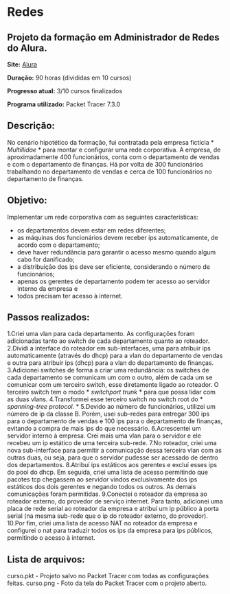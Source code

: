 # Redes

## Projeto da formação em Administrador de Redes do Alura.

**Site:** [Alura](www.alura.com.br)

**Duração:** 90 horas (divididas em 10 cursos)

**Progresso atual:** 3/10 cursos finalizados

**Programa utilizado:** Packet Tracer 7.3.0


## Descrição:

No cenário hipotético da formação, fui contratada pela empresa fictícia * *Multillidae* * para montar e configurar uma rede corporativa. A empresa, de aproximadamente 400 funcionários, conta com o departamento de vendas e com o departamento de finanças. Há por volta de 300 funcionários trabalhando no departamento de vendas e cerca de 100 funcionários no departamento de finanças.

## Objetivo:

Implementar um rede corporativa com as seguintes características:

- os departamentos devem estar em redes diferentes;
- as máquinas dos funcionários devem receber ips automaticamente, de acordo com o departamento;
- deve haver redundância para garantir o acesso mesmo quando algum cabo for danificado;
- a distribuição dos ips deve ser eficiente, considerando o número de funcionários;
- apenas os gerentes de departamento podem ter acesso ao servidor interno da empresa e
- todos precisam ter acesso à internet.

## Passos realizados:

1.Criei uma vlan para cada departamento. As configurações foram adicionadas tanto ao switch de cada departamento quanto ao roteador.
2.Dividi a interface do roteador em sub-interfaces, uma para atribuir ips automaticamente (através do dhcp) para a vlan do departamento de vendas e outra para atribuir ips (dhcp) para a vlan do departamento de finanças.
3.Adicionei switches de forma a criar uma redundância: os switches de cada departamento se comunicam um com o outro, além de cada um se comunicar com um terceiro switch, esse diretamente ligado ao roteador. O terceiro switch tem o modo * *switchport trunk* * para que possa lidar com as duas vlans.
4.Transformei esse terceiro switch no switch root do * *spanning-tree protocol.* *
5.Devido ao número de funcionários, utilizei um número de ip da classe B. Porém, usei sub-redes para entregar 300 ips para o departamento de vendas e 100 ips para o departamento de finanças, evitando a compra de mais ips do que necessário.
6.Acrescentei um servidor interno à empresa. Crei mais uma vlan para o servidor e ele recebeu um ip estático de uma terceira sub-rede.
7.No roteador, criei uma nova sub-interface para permitir a comunicação dessa terceira vlan com as outras duas, ou seja, para que o servidor pudesse ser acessado de dentro dos departamentos.
8.Atribuí ips estáticos aos gerentes e excluí esses ips do pool do dhcp. Em seguida, criei uma lista de acesso permitindo que pacotes tcp chegassem ao servidor vindos exclusivamente dos ips estáticos dos dois gerentes e negando todos os outros. As demais comunicações foram permitidas.
9.Conectei o roteador da empresa ao roteador externo, do provedor de serviço internet. Para tanto, adicionei uma placa de rede serial ao roteador da empresa e atribuí um ip público à porta serial (na mesma sub-rede que o ip do roteador externo, do provedor).
10.Por fim, criei uma lista de acesso NAT no roteador da empresa e configurei o nat para traduzir todos os ips da empresa para ips públicos, permitindo o acesso à internet.

## Lista de arquivos:

curso.pkt - Projeto salvo no Packet Tracer com todas as configurações feitas.
curso.png - Foto da tela do Packet Tracer com o projeto aberto.
